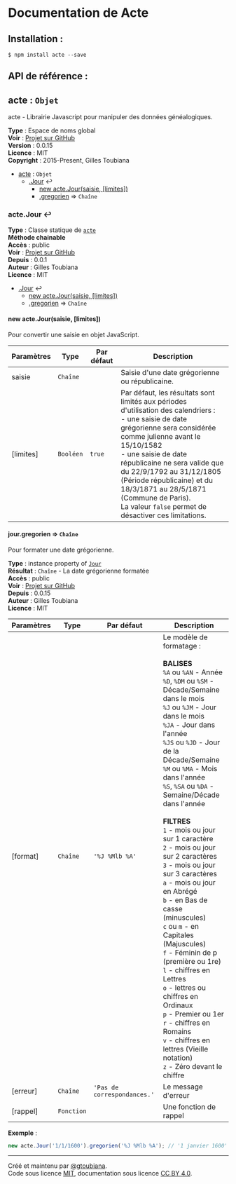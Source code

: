 # Documentation de Acte

## Installation :

```
$ npm install acte --save
```

## API de référence :
<a name="acte"></a>

## acte : <code>Objet</code>
acte - Librairie Javascript pour manipuler des données généalogiques.

**Type** : Espace de noms global  
**Voir** : [Projet sur GitHub](https://github.com/gtoubiana/acte)  
**Version** : 0.0.15  
**Licence** : MIT  
**Copyright** : 2015-Present, Gilles Toubiana  

* [acte](#acte) : <code>Objet</code>
    * [.Jour](#acte.Jour) ↩︎
        * [new acte.Jour(saisie, [limites])](#new_acte.Jour_new)
        * [.gregorien](#acte.Jour+gregorien) ⇒ <code>Chaîne</code>

<a name="acte.Jour"></a>

### acte.Jour ↩︎
**Type** : Classe statique de <code>[acte](#acte)</code>  
**Méthode chainable**  
**Accès** : public  
**Voir** : [Projet sur GitHub](https://github.com/gtoubiana/acte)  
**Depuis** : 0.0.1  
**Auteur** : Gilles Toubiana  
**Licence** : MIT  

* [.Jour](#acte.Jour) ↩︎
    * [new acte.Jour(saisie, [limites])](#new_acte.Jour_new)
    * [.gregorien](#acte.Jour+gregorien) ⇒ <code>Chaîne</code>

<a name="new_acte.Jour_new"></a>

#### new acte.Jour(saisie, [limites])
Pour convertir une saisie en objet JavaScript.


| Paramètres | Type | Par défaut | Description |
| --- | --- | --- | --- |
| saisie | <code>Chaîne</code> |  | Saisie d'une date grégorienne ou républicaine. |
| [limites] | <code>Booléen</code> | <code>true</code> | Par défaut, les résultats sont limités aux périodes d'utilisation des calendriers :<br> - une saisie de date grégorienne sera considérée comme julienne avant le 15/10/1582<br> - une saisie de date républicaine ne sera valide que du 22/9/1792 au 31/12/1805 (Période républicaine) et du 18/3/1871 au 28/5/1871 (Commune de Paris).<br> La valeur `false` permet de désactiver ces limitations. |

<a name="acte.Jour+gregorien"></a>

#### jour.gregorien ⇒ <code>Chaîne</code>
Pour formater une date grégorienne.

**Type** : instance property of <code>[Jour](#acte.Jour)</code>  
**Résultat** : <code>Chaîne</code> - La date grégorienne formatée  
**Accès** : public  
**Voir** : [Projet sur GitHub](https://github.com/gtoubiana/acte)  
**Depuis** : 0.0.15  
**Auteur** : Gilles Toubiana  
**Licence** : MIT  

| Paramètres | Type | Par défaut | Description |
| --- | --- | --- | --- |
| [format] | <code>Chaîne</code> | <code>&#x27;%J %Mlb %A&#x27;</code> | Le modèle de formatage :<br><br> <strong>BALISES</strong><br> `%A` ou `%AN` - Année<br> `%D`, `%DM` ou `%SM` - Décade/Semaine dans le mois<br> `%J` ou `%JM` - Jour dans le mois<br> `%JA` - Jour dans l'année<br> `%JS` ou `%JD` - Jour de la Décade/Semaine<br> `%M` ou `%MA` - Mois dans l'année<br> `%S`, `%SA` ou `%DA` - Semaine/Décade dans l'année<br><br> <strong>FILTRES</strong><br> `1` - mois ou jour sur 1 caractère<br> `2` - mois ou jour sur 2 caractères<br> `3` - mois ou jour sur 3 caractères<br> `a` - mois ou jour en Abrégé<br> `b` - en Bas de casse (minuscules)<br> `c` ou `m` - en Capitales (Majuscules)<br> `f` - Féminin de p (première ou 1re)<br> `l` - chiffres en Lettres<br> `o` - lettres ou chiffres en Ordinaux<br> `p` - Premier ou 1er<br> `r` - chiffres en Romains<br> `v` - chiffres en lettres (Vieille notation)<br> `z` - Zéro devant le chiffre<br> |
| [erreur] | <code>Chaîne</code> | <code>&#x27;Pas de correspondances.&#x27;</code> | Le message d'erreur |
| [rappel] | <code>Fonction</code> |  | Une fonction de rappel |

**Exemple** :  
```js
new acte.Jour('1/1/1600').gregorien('%J %Mlb %A'); // '1 janvier 1600'
```
* * *
Créé et maintenu par [@gtoubiana](https://github.com/gtoubiana/).<br>
Code sous licence [MIT](https://github.com/gtoubiana/acte/blob/master/LICENSE), documentation sous licence [CC BY 4.0](https://creativecommons.org/licenses/by/4.0/deed.fr).
